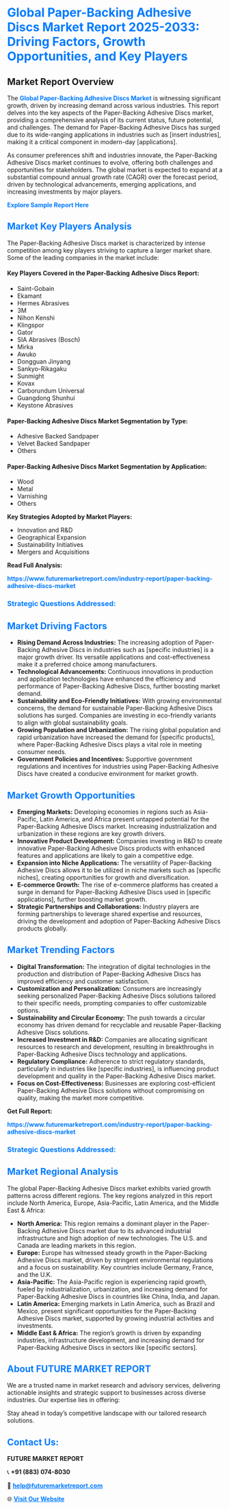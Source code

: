 <h1 style="color: #007BFF;">Global Paper-Backing Adhesive Discs Market Report 2025-2033: Driving Factors, Growth Opportunities, and Key Players</h1>

<section id="overview">
<h2>Market Report Overview</h2>
<p>The <a href="https://www.futuremarketreport.com/industry-report/paper-backing-adhesive-discs-market" style="color: #007BFF; text-decoration: none;"><strong>Global Paper-Backing Adhesive Discs Market</strong></a> is witnessing significant growth, driven by increasing demand across various industries. This report delves into the key aspects of the Paper-Backing Adhesive Discs market, providing a comprehensive analysis of its current status, future potential, and challenges. The demand for Paper-Backing Adhesive Discs has surged due to its wide-ranging applications in industries such as [insert industries], making it a critical component in modern-day [applications].</p>
<p>As consumer preferences shift and industries innovate, the Paper-Backing Adhesive Discs market continues to evolve, offering both challenges and opportunities for stakeholders. The global market is expected to expand at a substantial compound annual growth rate (CAGR) over the forecast period, driven by technological advancements, emerging applications, and increasing investments by major players.</p>
</section>

<section id="overview">
<p><a href="https://www.futuremarketreport.com/request-sample/reportId=115772" style="color: #007BFF; text-decoration: none;"><strong>Explore Sample Report Here</strong></a></p>
</section>

<section id="key-players">
<h2 style="color: #007BFF;">Market Key Players Analysis</h2>
<p>The Paper-Backing Adhesive Discs market is characterized by intense competition among key players striving to capture a larger market share. Some of the leading companies in the market include:</p>
<h4>Key Players Covered in the Paper-Backing Adhesive Discs Report:</h4>
<ul><li>Saint-Gobain</li><li>Ekamant</li><li>Hermes Abrasives</li><li>3M</li><li>Nihon Kenshi</li><li>Klingspor</li><li>Gator</li><li>SIA Abrasives (Bosch)</li><li>Mirka</li><li>Awuko</li><li>Dongguan Jinyang</li><li>Sankyo-Rikagaku</li><li>Sunmight</li><li>Kovax</li><li>Carborundum Universal</li><li>Guangdong Shunhui</li><li>Keystone Abrasives</li></ul>
<h4>Paper-Backing Adhesive Discs Market Segmentation by Type:</h4>
<ul><li>Adhesive Backed Sandpaper</li><li>Velvet Backed Sandpaper</li><li>Others</li></ul>

<h4>Paper-Backing Adhesive Discs Market Segmentation by Application:</h4>
<ul><li>Wood</li><li>Metal</li><li>Varnishing</li><li>Others</li></ul>
<p><strong>Key Strategies Adopted by Market Players:</strong></p>
<ul>
<li>Innovation and R&D</li>
<li>Geographical Expansion</li>
<li>Sustainability Initiatives</li>
<li>Mergers and Acquisitions</li>
</ul>
</section>

<section>
<p><strong>Read Full Analysis: </strong></p><a href="https://www.futuremarketreport.com/industry-report/paper-backing-adhesive-discs-market" style="color: #007BFF; text-decoration: none;"><strong>https://www.futuremarketreport.com/industry-report/paper-backing-adhesive-discs-market</strong></a>
<h3 style="color: #007BFF;">Strategic Questions Addressed:</h3>
</section>

<section id="driving-factors">
<h2 style="color: #007BFF;">Market Driving Factors</h2>
<ul>
<li><strong>Rising Demand Across Industries:</strong> The increasing adoption of Paper-Backing Adhesive Discs in industries such as [specific industries] is a major growth driver. Its versatile applications and cost-effectiveness make it a preferred choice among manufacturers.</li>
<li><strong>Technological Advancements:</strong> Continuous innovations in production and application technologies have enhanced the efficiency and performance of Paper-Backing Adhesive Discs, further boosting market demand.</li>
<li><strong>Sustainability and Eco-Friendly Initiatives:</strong> With growing environmental concerns, the demand for sustainable Paper-Backing Adhesive Discs solutions has surged. Companies are investing in eco-friendly variants to align with global sustainability goals.</li>
<li><strong>Growing Population and Urbanization:</strong> The rising global population and rapid urbanization have increased the demand for [specific products], where Paper-Backing Adhesive Discs plays a vital role in meeting consumer needs.</li>
<li><strong>Government Policies and Incentives:</strong> Supportive government regulations and incentives for industries using Paper-Backing Adhesive Discs have created a conducive environment for market growth.</li>
</ul>
</section>

<section id="growth-opportunities">
<h2 style="color: #007BFF;">Market Growth Opportunities</h2>
<ul>
<li><strong>Emerging Markets:</strong> Developing economies in regions such as Asia-Pacific, Latin America, and Africa present untapped potential for the Paper-Backing Adhesive Discs market. Increasing industrialization and urbanization in these regions are key growth drivers.</li>
<li><strong>Innovative Product Development:</strong> Companies investing in R&D to create innovative Paper-Backing Adhesive Discs products with enhanced features and applications are likely to gain a competitive edge.</li>
<li><strong>Expansion into Niche Applications:</strong> The versatility of Paper-Backing Adhesive Discs allows it to be utilized in niche markets such as [specific niches], creating opportunities for growth and diversification.</li>
<li><strong>E-commerce Growth:</strong> The rise of e-commerce platforms has created a surge in demand for Paper-Backing Adhesive Discs used in [specific applications], further boosting market growth.</li>
<li><strong>Strategic Partnerships and Collaborations:</strong> Industry players are forming partnerships to leverage shared expertise and resources, driving the development and adoption of Paper-Backing Adhesive Discs products globally.</li>
</ul>
</section>

<section id="trending-factors">
<h2 style="color: #007BFF;">Market Trending Factors</h2>
<ul>
<li><strong>Digital Transformation:</strong> The integration of digital technologies in the production and distribution of Paper-Backing Adhesive Discs has improved efficiency and customer satisfaction.</li>
<li><strong>Customization and Personalization:</strong> Consumers are increasingly seeking personalized Paper-Backing Adhesive Discs solutions tailored to their specific needs, prompting companies to offer customizable options.</li>
<li><strong>Sustainability and Circular Economy:</strong> The push towards a circular economy has driven demand for recyclable and reusable Paper-Backing Adhesive Discs solutions.</li>
<li><strong>Increased Investment in R&D:</strong> Companies are allocating significant resources to research and development, resulting in breakthroughs in Paper-Backing Adhesive Discs technology and applications.</li>
<li><strong>Regulatory Compliance:</strong> Adherence to strict regulatory standards, particularly in industries like [specific industries], is influencing product development and quality in the Paper-Backing Adhesive Discs market.</li>
<li><strong>Focus on Cost-Effectiveness:</strong> Businesses are exploring cost-efficient Paper-Backing Adhesive Discs solutions without compromising on quality, making the market more competitive.</li>
</ul>
</section>

<section>
<p><strong>Get Full Report: </strong></p><a href="https://www.futuremarketreport.com/industry-report/paper-backing-adhesive-discs-market" style="color: #007BFF; text-decoration: none;"><strong>https://www.futuremarketreport.com/industry-report/paper-backing-adhesive-discs-market</strong></a>
<h3 style="color: #007BFF;">Strategic Questions Addressed:</h3>
</section>


<section id="regional-analysis">
<h2 style="color: #007BFF;">Market Regional Analysis</h2>
<p>The global Paper-Backing Adhesive Discs market exhibits varied growth patterns across different regions. The key regions analyzed in this report include North America, Europe, Asia-Pacific, Latin America, and the Middle East & Africa:</p>
<ul>
<li><strong>North America:</strong> This region remains a dominant player in the Paper-Backing Adhesive Discs market due to its advanced industrial infrastructure and high adoption of new technologies. The U.S. and Canada are leading markets in this region.</li>
<li><strong>Europe:</strong> Europe has witnessed steady growth in the Paper-Backing Adhesive Discs market, driven by stringent environmental regulations and a focus on sustainability. Key countries include Germany, France, and the U.K.</li>
<li><strong>Asia-Pacific:</strong> The Asia-Pacific region is experiencing rapid growth, fueled by industrialization, urbanization, and increasing demand for Paper-Backing Adhesive Discs in countries like China, India, and Japan.</li>
<li><strong>Latin America:</strong> Emerging markets in Latin America, such as Brazil and Mexico, present significant opportunities for the Paper-Backing Adhesive Discs market, supported by growing industrial activities and investments.</li>
<li><strong>Middle East & Africa:</strong> The region’s growth is driven by expanding industries, infrastructure development, and increasing demand for Paper-Backing Adhesive Discs in sectors like [specific sectors].</li>
</ul>
</section>

<footer>
<h2 style="color: #007BFF;">About FUTURE MARKET REPORT</h2>
<p>We are a trusted name in market research and advisory services, delivering actionable insights and strategic support to businesses across diverse industries. Our expertise lies in offering:</p>

<p>Stay ahead in today’s competitive landscape with our tailored research solutions.</p>

<h2 style="color: #007BFF;">Contact Us:</h2>
<p><strong>FUTURE MARKET REPORT</strong></p>
<p>📞 <strong>+91 (883) 074-8030</strong></p>
<p>📧 <strong><a href="mailto:help@futuremarketreport.com" style="color: #007BFF;">help@futuremarketreport.com</a></strong></p>
<p>🌐 <strong><a href="https://www.futuremarketreport.com/" style="color: #007BFF;">Visit Our Website</a></strong></p>
</footer>